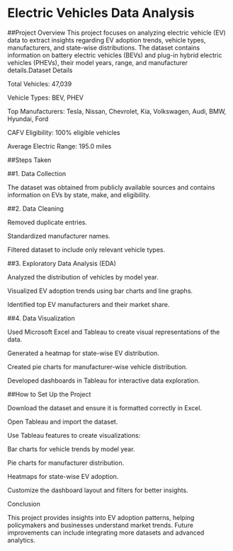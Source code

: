 # Electric Vehicles Data Analysis

##Project Overview
This project focuses on analyzing electric vehicle (EV) data to extract insights regarding EV adoption trends, vehicle types, manufacturers, and state-wise distributions. The dataset contains information on battery electric vehicles (BEVs) and plug-in hybrid electric vehicles (PHEVs), their model years, range, and manufacturer details.Dataset Details

Total Vehicles: 47,039

Vehicle Types: BEV, PHEV

Top Manufacturers: Tesla, Nissan, Chevrolet, Kia, Volkswagen, Audi, BMW, Hyundai, Ford

CAFV Eligibility: 100% eligible vehicles

Average Electric Range: 195.0 miles

##Steps Taken

##1. Data Collection

The dataset was obtained from publicly available sources and contains information on EVs by state, make, and eligibility.

##2. Data Cleaning

Removed duplicate entries.

Standardized manufacturer names.

Filtered dataset to include only relevant vehicle types.

##3. Exploratory Data Analysis (EDA)

Analyzed the distribution of vehicles by model year.

Visualized EV adoption trends using bar charts and line graphs.

Identified top EV manufacturers and their market share.

##4. Data Visualization

Used Microsoft Excel and Tableau to create visual representations of the data.

Generated a heatmap for state-wise EV distribution.

Created pie charts for manufacturer-wise vehicle distribution.

Developed dashboards in Tableau for interactive data exploration.

##How to Set Up the Project

Download the dataset and ensure it is formatted correctly in Excel.

Open Tableau and import the dataset.

Use Tableau features to create visualizations:

Bar charts for vehicle trends by model year.

Pie charts for manufacturer distribution.

Heatmaps for state-wise EV adoption.

Customize the dashboard layout and filters for better insights.

Conclusion

This project provides insights into EV adoption patterns, helping policymakers and businesses understand market trends. Future improvements can include integrating more datasets and advanced analytics.
